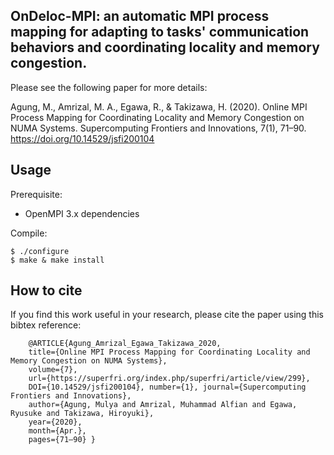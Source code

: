 ## OnDeloc-MPI: an automatic MPI process mapping for adapting to tasks' communication behaviors and coordinating locality and memory congestion.

Please see the following paper for more details:

Agung, M., Amrizal, M. A., Egawa, R., & Takizawa, H. (2020). Online MPI Process Mapping for Coordinating Locality and Memory Congestion on NUMA Systems. Supercomputing Frontiers and Innovations, 7(1), 71–90. https://doi.org/10.14529/jsfi200104


## Usage

Prerequisite:
- OpenMPI 3.x dependencies

Compile:
    
    $ ./configure
    $ make & make install


## How to cite
If you find this work useful in your research, please cite the paper using this bibtex reference:

```
    @ARTICLE{Agung_Amrizal_Egawa_Takizawa_2020, 
    title={Online MPI Process Mapping for Coordinating Locality and Memory Congestion on NUMA Systems}, 
    volume={7}, 
    url={https://superfri.org/index.php/superfri/article/view/299}, 
    DOI={10.14529/jsfi200104}, number={1}, journal={Supercomputing Frontiers and Innovations}, 
    author={Agung, Mulya and Amrizal, Muhammad Alfian and Egawa, Ryusuke and Takizawa, Hiroyuki}, 
    year={2020}, 
    month={Apr.}, 
    pages={71–90} }

